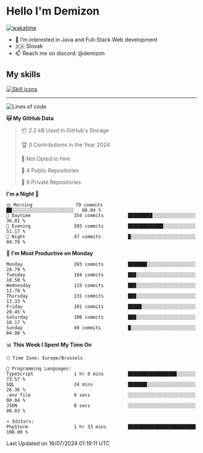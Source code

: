 # Hello I'm Demizon
[![wakatime](https://wakatime.com/badge/user/6ad1949f-d6d7-44f9-9eee-c35e54cc499b.svg)](https://wakatime.com/@6ad1949f-d6d7-44f9-9eee-c35e54cc499b)
- 👀 I’m interested in Java and Full-Stack Web development
- 🇸🇰 Slovak
- 📫 Reach me on discord: @demizon

## My skills
[![Skill icons](https://skillicons.dev/icons?i=java,js,ts,html,css,react,nextjs,tailwind,supabase,py,git,docker,linux,mysql,postgres,mongo&theme=dark)](https://github.com/Demizon3433)

---

<!--START_SECTION:waka-->
![Lines of code](https://img.shields.io/badge/From%20Hello%20World%20I%27ve%20Written-305.9%20thousand%20lines%20of%20code-blue)

**🐱 My GitHub Data** 

> 📦 2.2 kB Used in GitHub's Storage 
 > 
> 🏆 0 Contributions in the Year 2024
 > 
> 🚫 Not Opted to Hire
 > 
> 📜 4 Public Repositories 
 > 
> 🔑 9 Private Repositories 
 > 
**I'm a Night 🦉** 

```text
🌞 Morning                79 commits          ██░░░░░░░░░░░░░░░░░░░░░░░   08.04 % 
🌆 Daytime                354 commits         █████████░░░░░░░░░░░░░░░░   36.01 % 
🌃 Evening                503 commits         █████████████░░░░░░░░░░░░   51.17 % 
🌙 Night                  47 commits          █░░░░░░░░░░░░░░░░░░░░░░░░   04.78 % 
```
📅 **I'm Most Productive on Monday** 

```text
Monday                   283 commits         ███████░░░░░░░░░░░░░░░░░░   28.79 % 
Tuesday                  104 commits         ███░░░░░░░░░░░░░░░░░░░░░░   10.58 % 
Wednesday                115 commits         ███░░░░░░░░░░░░░░░░░░░░░░   11.70 % 
Thursday                 131 commits         ███░░░░░░░░░░░░░░░░░░░░░░   13.33 % 
Friday                   201 commits         █████░░░░░░░░░░░░░░░░░░░░   20.45 % 
Saturday                 100 commits         ███░░░░░░░░░░░░░░░░░░░░░░   10.17 % 
Sunday                   49 commits          █░░░░░░░░░░░░░░░░░░░░░░░░   04.98 % 
```


📊 **This Week I Spent My Time On** 

```text
🕑︎ Time Zone: Europe/Brussels

💬 Programming Languages: 
TypeScript               1 hr 8 mins         ██████████████████░░░░░░░   73.57 % 
SQL                      24 mins             ███████░░░░░░░░░░░░░░░░░░   26.36 % 
.env file                0 secs              ░░░░░░░░░░░░░░░░░░░░░░░░░   00.04 % 
JSON                     0 secs              ░░░░░░░░░░░░░░░░░░░░░░░░░   00.03 % 

🔥 Editors: 
PhpStorm                 1 hr 33 mins        █████████████████████████   100.00 % 
```


 Last Updated on 16/07/2024 01:19:11 UTC
<!--END_SECTION:waka-->
